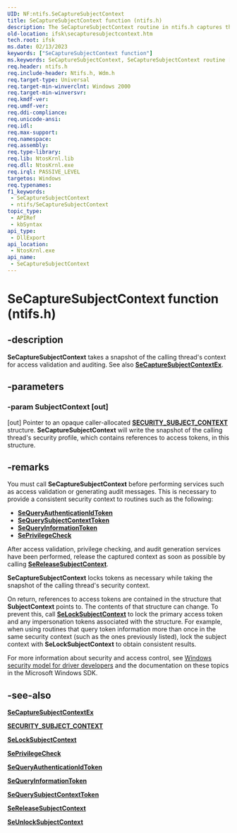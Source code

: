 ```yaml
---
UID: NF:ntifs.SeCaptureSubjectContext
title: SeCaptureSubjectContext function (ntifs.h)
description: The SeCaptureSubjectContext routine in ntifs.h captures the security context of the calling thread for access validation and auditing.
old-location: ifsk\secapturesubjectcontext.htm
tech.root: ifsk
ms.date: 02/13/2023
keywords: ["SeCaptureSubjectContext function"]
ms.keywords: SeCaptureSubjectContext, SeCaptureSubjectContext routine [Installable File System Drivers], ifsk.secapturesubjectcontext, ntifs/SeCaptureSubjectContext, seref_192d13d7-4841-4c3e-831f-c12fe3cde04f.xml
req.header: ntifs.h
req.include-header: Ntifs.h, Wdm.h
req.target-type: Universal
req.target-min-winverclnt: Windows 2000
req.target-min-winversvr: 
req.kmdf-ver: 
req.umdf-ver: 
req.ddi-compliance: 
req.unicode-ansi: 
req.idl: 
req.max-support: 
req.namespace: 
req.assembly: 
req.type-library: 
req.lib: NtosKrnl.lib
req.dll: NtosKrnl.exe
req.irql: PASSIVE_LEVEL
targetos: Windows
req.typenames: 
f1_keywords:
 - SeCaptureSubjectContext
 - ntifs/SeCaptureSubjectContext
topic_type:
 - APIRef
 - kbSyntax
api_type:
 - DllExport
api_location:
 - NtosKrnl.exe
api_name:
 - SeCaptureSubjectContext
---
```


# SeCaptureSubjectContext function (ntifs.h)

## -description

**SeCaptureSubjectContext** takes a snapshot of the calling thread's context for access validation and auditing. See also [**SeCaptureSubjectContextEx**](nf-ntifs-secapturesubjectcontextex.md).

## -parameters

### -param SubjectContext [out]

[out] Pointer to an opaque caller-allocated [**SECURITY_SUBJECT_CONTEXT**](/windows-hardware/drivers/kernel/eprocess) structure. **SeCaptureSubjectContext** will write the snapshot of the calling thread's security profile, which contains references to access tokens, in this structure.

## -remarks

You must call **SeCaptureSubjectContext** before performing services such as access validation or generating audit messages. This is necessary to provide a consistent security context to routines such as the following:

* [**SeQueryAuthenticationIdToken**](nf-ntifs-sequeryauthenticationidtoken.md)
* [**SeQuerySubjectContextToken**](nf-ntifs-sequerysubjectcontexttoken.md)
* [**SeQueryInformationToken**](nf-ntifs-sequeryinformationtoken.md)
* [**SePrivilegeCheck**](nf-ntifs-seprivilegecheck.md)

After access validation, privilege checking, and audit generation services have been performed, release the captured context as soon as possible by calling [**SeReleaseSubjectContext**](nf-ntifs-sereleasesubjectcontext.md).

 **SeCaptureSubjectContext** locks tokens as necessary while taking the snapshot of the calling thread's security context.

On return, references to access tokens are contained in the structure that **SubjectContext** points to. The contents of that structure can change. To prevent this, call [**SeLockSubjectContext**](nf-ntifs-selocksubjectcontext.md) to lock the primary access token and any impersonation tokens associated with the structure. For example, when using routines that query token information more than once in the same security context (such as the ones previously listed), lock the subject context with **SeLockSubjectContext** to obtain consistent results.

For more information about security and access control, see [Windows security model for driver developers](/windows-hardware/drivers/driversecurity/windows-security-model) and the documentation on these topics in the Microsoft Windows SDK.

## -see-also

[**SeCaptureSubjectContextEx**](nf-ntifs-secapturesubjectcontextex.md)

[**SECURITY_SUBJECT_CONTEXT**](/windows-hardware/drivers/kernel/eprocess)

[**SeLockSubjectContext**](nf-ntifs-selocksubjectcontext.md)

[**SePrivilegeCheck**](nf-ntifs-seprivilegecheck.md)

[**SeQueryAuthenticationIdToken**](nf-ntifs-sequeryauthenticationidtoken.md)

[**SeQueryInformationToken**](nf-ntifs-sequeryinformationtoken.md)

[**SeQuerySubjectContextToken**](nf-ntifs-sequerysubjectcontexttoken.md)

[**SeReleaseSubjectContext**](nf-ntifs-sereleasesubjectcontext.md)

[**SeUnlockSubjectContext**](nf-ntifs-seunlocksubjectcontext.md)
